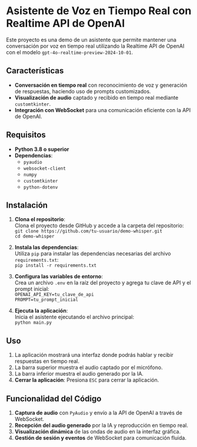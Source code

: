 # Asistente de Voz en Tiempo Real con Realtime API de OpenAI

Este proyecto es una demo de un asistente que permite mantener una conversación por voz en tiempo real utilizando la Realtime API de OpenAI con el modelo `gpt-4o-realtime-preview-2024-10-01`.

## Características

- **Conversación en tiempo real** con reconocimiento de voz y generación de respuestas, haciendo uso de prompts customizados.
- **Visualización de audio** captado y recibido en tiempo real mediante `customtkinter`.
- **Integración con WebSocket** para una comunicación eficiente con la API de OpenAI.

## Requisitos

- **Python 3.8 o superior**
- **Dependencias**:
  - `pyaudio`
  - `websocket-client`
  - `numpy`
  - `customtkinter`
  - `python-dotenv`

## Instalación

1. **Clona el repositorio**:  
   Clona el proyecto desde GitHub y accede a la carpeta del repositorio:  
   `git clone https://github.com/tu-usuario/demo-whisper.git`  
   `cd demo-whisper`  

2. **Instala las dependencias**:  
   Utiliza `pip` para instalar las dependencias necesarias del archivo `requirements.txt`:  
   `pip install -r requirements.txt`  

3. **Configura las variables de entorno**:  
   Crea un archivo `.env` en la raíz del proyecto y agrega tu clave de API y el prompt inicial:  
   `OPENAI_API_KEY=tu_clave_de_api`  
   `PROMPT=tu_prompt_inicial`  

4. **Ejecuta la aplicación**:  
   Inicia el asistente ejecutando el archivo principal:  
   `python main.py`  

## Uso

1. La aplicación mostrará una interfaz donde podrás hablar y recibir respuestas en tiempo real.  
2. La barra superior muestra el audio captado por el micrófono.  
3. La barra inferior muestra el audio generado por la IA.  
4. **Cerrar la aplicación**: Presiona `ESC` para cerrar la aplicación.
   

## Funcionalidad del Código

1. **Captura de audio** con `PyAudio` y envío a la API de OpenAI a través de WebSocket.  
2. **Recepción del audio generado** por la IA y reproducción en tiempo real.  
3. **Visualización dinámica** de las ondas de audio en la interfaz gráfica.  
4. **Gestión de sesión y eventos** de WebSocket para comunicación fluida.  
